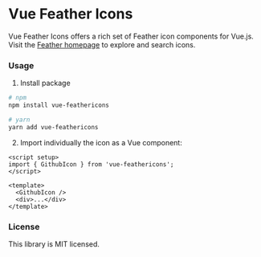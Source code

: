 # Vue Feather Icons

Vue Feather Icons offers a rich set of Feather icon components for Vue.js. Visit the [Feather homepage](https://feathericons.com) to explore and search icons.

### Usage

1. Install package

```sh
# npm
npm install vue-feathericons

# yarn
yarn add vue-feathericons
```

2. Import individually the icon as a Vue component:

```vue
<script setup>
import { GithubIcon } from 'vue-feathericons';
</script>

<template>
  <GithubIcon />
  <div>...</div>
</template>
```

### License

This library is MIT licensed.
